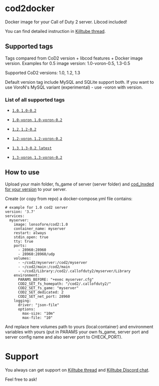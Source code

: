 # cod2docker

Docker image for your Call of Duty 2 server. Libcod included! 

You can find detailed instruction in [Killtube thread](https://killtube.org/showthread.php?3167-CoD2-Setup-CoD2-with-Docker).


## Supported tags

Tags compared from CoD2 version + libcod features + Docker image version. Examples for 0.5 image version: 1.0-voron-0.5, 1.3-0.5

Supported CoD2 versions: 1.0, 1.2, 1.3

Default version tag include MySQL and SQLite support both. If you want to use VoroN's MySQL variant (experimental) - use -voron with version.


### List of all supported tags

* [`1.0`, `1.0-0.2`](https://github.com/Lonsofore/cod2docker/blob/master/Dockerfile)

* [`1.0-voron`, `1.0-voron-0.2`](https://github.com/Lonsofore/cod2docker/blob/master/Dockerfile)

* [`1.2`, `1.2-0.2`](https://github.com/Lonsofore/cod2docker/blob/master/Dockerfile)

* [`1.2-voron`, `1.2-voron-0.2`](https://github.com/Lonsofore/cod2docker/blob/master/Dockerfile)

* [`1.3`, `1.3-0.2`, `latest`](https://github.com/Lonsofore/cod2docker/blob/master/Dockerfile)

* [`1.3-voron`, `1.3-voron-0.2`](https://github.com/Lonsofore/cod2docker/blob/master/Dockerfile)


## How to use

Upload your main folder, fs_game of server (server folder) and [cod_lnxded for your version](https://killtube.org/showthread.php?1719-CoD2-Latest-cod2-linux-binaries-(1-0-1-2-1-3)) to your server.

Create (or copy from repo) a docker-compose.yml file contains:
```
# example for 1.0 cod2 server
version: '3.7'
services:
  myserver:
    image: lonsofore/cod2:1.0
    container_name: myserver
    restart: always
    stdin_open: true
    tty: true
    ports:
      - 28960:28960
      - 28960:28960/udp
    volumes:
      - ~/cod2/myserver:/cod2/myserver
      - ~/cod2/main:/cod2/main
      - ~/cod2/Library:/cod2/.callofduty2/myserver/Library
    environment:
      PARAMS_BEFORE: "+exec myserver.cfg"
      COD2_SET_fs_homepath: "/cod2/.callofduty2/"
      COD2_SET_fs_game: "myserver"
      COD2_SET_dedicated: 2
      COD2_SET_net_port: 28960
    logging:
      driver: "json-file"
      options:
        max-size: "10m"
        max-file: "10"
```
And replace here volumes path to yours (local:container) and environment variables with yours (put in PARAMS your own fs_game, server port and server config name and also server port to CHECK_PORT).


# Support

You always can get support on [Killtube thread](https://killtube.org/showthread.php?3167-CoD2-Setup-CoD2-with-Docker) and [Killtube Discord chat](https://discordapp.com/invite/mqBchQZ). 

Feel free to ask!
